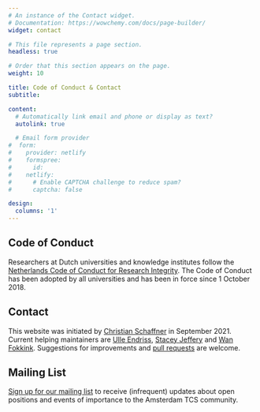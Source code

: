 ```yaml
---
# An instance of the Contact widget.
# Documentation: https://wowchemy.com/docs/page-builder/
widget: contact

# This file represents a page section.
headless: true

# Order that this section appears on the page.
weight: 10

title: Code of Conduct & Contact
subtitle:

content:
  # Automatically link email and phone or display as text?
  autolink: true

  # Email form provider
#  form:
#    provider: netlify
#    formspree:
#      id:
#    netlify:
#      # Enable CAPTCHA challenge to reduce spam?
#      captcha: false

design:
  columns: '1'
---
```

## Code of Conduct
Researchers at Dutch universities and knowledge institutes follow the [Netherlands Code of Conduct for Research Integrity](https://www.universiteitenvannederland.nl/files/documents/Netherlands%20Code%20of%20Conduct%20for%20Research%20Integrity%202018.pdf).
The Code of Conduct has been adopted by all universities and has been in force since 1 October 2018.

## Contact
This website was initiated by [Christian Schaffner](/author/christian-schaffner) in September 2021. Current helping maintainers are
[Ulle Endriss](/author/ulle-endriss), [Stacey Jeffery](/author/stacey-jeffery) and [Wan Fokkink](/author/wan-fokkink). Suggestions for improvements and [pull requests](https://github.com/theory-amsterdam/website-theory-amsterdam/pulls) are welcome.

## Mailing List
[Sign up for our mailing list](https://list.uva.nl/mailman/listinfo/theory.amsterdam) to receive (infrequent) updates about open positions and events of importance to the Amsterdam TCS community.
